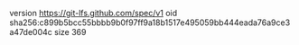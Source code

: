 version https://git-lfs.github.com/spec/v1
oid sha256:c899b5bcc55bbbb9b0f97ff9a18b1517e495059bb444eada76a9ce3a47de004c
size 369
